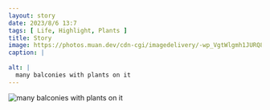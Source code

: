 ```yaml
---
layout: story
date: 2023/8/6 13:7
tags: [ Life, Highlight, Plants ]
title: Story
image: https://photos.muan.dev/cdn-cgi/imagedelivery/-wp_VgtWlgmh1JURQ8t1mg/ad308208-40ea-411d-8063-38817b727700/public
caption: |
  
alt: |
  many balconies with plants on it
---
```


![many balconies with plants on it](https://photos.muan.dev/cdn-cgi/imagedelivery/-wp_VgtWlgmh1JURQ8t1mg/ad308208-40ea-411d-8063-38817b727700/public)


